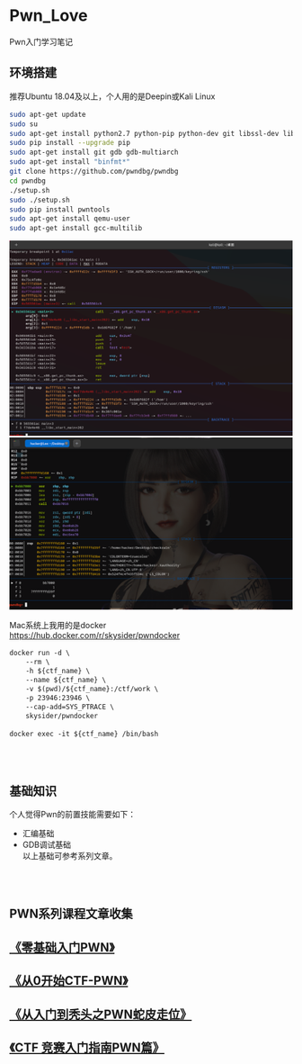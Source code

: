 # Pwn_Love

Pwn入门学习笔记


## 环境搭建  
推荐Ubuntu 18.04及以上，个人用的是Deepin或Kali Linux  
```bash
sudo apt-get update  
sudo su  
sudo apt-get install python2.7 python-pip python-dev git libssl-dev libffi-dev build-essential  
sudo pip install --upgrade pip
sudo apt-get install git gdb gdb-multiarch
sudo apt-get install "binfmt*" 
git clone https://github.com/pwndbg/pwndbg
cd pwndbg
./setup.sh
sudo ./setup.sh
sudo pip install pwntools
sudo apt-get install qemu-user
sudo apt-get install gcc-multilib
```  
![avatar](.assets/1.png)  
![avatar](.assets/2.png)
<br/>

Mac系统上我用的是docker  
https://hub.docker.com/r/skysider/pwndocker  
```
docker run -d \
    --rm \
    -h ${ctf_name} \
    --name ${ctf_name} \
    -v $(pwd)/${ctf_name}:/ctf/work \
    -p 23946:23946 \
    --cap-add=SYS_PTRACE \
    skysider/pwndocker

docker exec -it ${ctf_name} /bin/bash
```
<br/>
<br/>

## 基础知识
个人觉得Pwn的前置技能需要如下：
- 汇编基础
- GDB调试基础   
  以上基础可参考系列文章。
<br/>
<br/>

## PWN系列课程文章收集
## [《零基础入门PWN》](https://www.kanxue.com/book-57-853.htm)
## [《从0开始CTF-PWN》](https://bbs.pediy.com/thread-259272.htm)
## [《从入门到秃头之PWN蛇皮走位》](https://mp.weixin.qq.com/s/pEIKHPO-STNUM4VWE7pPng)
## [《CTF 竞赛入门指南PWN篇》](https://www.bookstack.cn/read/CTF-All-In-One/doc-3_topics.md)